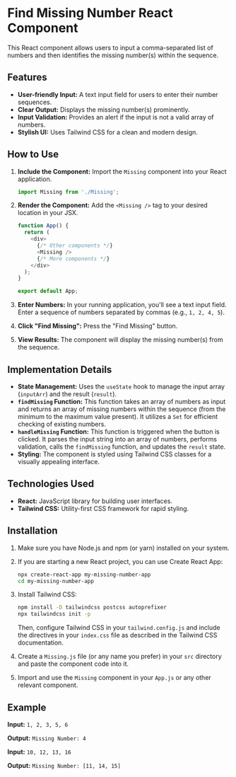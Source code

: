 # Find Missing Number React Component

This React component allows users to input a comma-separated list of numbers and then identifies the missing number(s) within the sequence.

## Features

* **User-friendly Input:** A text input field for users to enter their number sequences.
* **Clear Output:** Displays the missing number(s) prominently.
* **Input Validation:** Provides an alert if the input is not a valid array of numbers.
* **Stylish UI:** Uses Tailwind CSS for a clean and modern design.

## How to Use

1.  **Include the Component:** Import the `Missing` component into your React application.

    ```javascript
    import Missing from './Missing';
    ```

2.  **Render the Component:** Add the `<Missing />` tag to your desired location in your JSX.

    ```javascript
    function App() {
      return (
        <div>
          {/* Other components */}
          <Missing />
          {/* More components */}
        </div>
      );
    }

    export default App;
    ```

3.  **Enter Numbers:** In your running application, you'll see a text input field. Enter a sequence of numbers separated by commas (e.g., `1, 2, 4, 5`).

4.  **Click "Find Missing":** Press the "Find Missing" button.

5.  **View Results:** The component will display the missing number(s) from the sequence.

## Implementation Details

* **State Management:** Uses the `useState` hook to manage the input array (`inputArr`) and the result (`result`).
* **`findMissing` Function:** This function takes an array of numbers as input and returns an array of missing numbers within the sequence (from the minimum to the maximum value present). It utilizes a `Set` for efficient checking of existing numbers.
* **`handleMissing` Function:** This function is triggered when the button is clicked. It parses the input string into an array of numbers, performs validation, calls the `findMissing` function, and updates the `result` state.
* **Styling:** The component is styled using Tailwind CSS classes for a visually appealing interface.

## Technologies Used

* **React:** JavaScript library for building user interfaces.
* **Tailwind CSS:** Utility-first CSS framework for rapid styling.

## Installation

1.  Make sure you have Node.js and npm (or yarn) installed on your system.
2.  If you are starting a new React project, you can use Create React App:

    ```bash
    npx create-react-app my-missing-number-app
    cd my-missing-number-app
    ```

3.  Install Tailwind CSS:

    ```bash
    npm install -D tailwindcss postcss autoprefixer
    npx tailwindcss init -p
    ```

    Then, configure Tailwind CSS in your `tailwind.config.js` and include the directives in your `index.css` file as described in the Tailwind CSS documentation.

4.  Create a `Missing.js` file (or any name you prefer) in your `src` directory and paste the component code into it.

5.  Import and use the `Missing` component in your `App.js` or any other relevant component.

## Example

**Input:** `1, 2, 3, 5, 6`

**Output:** `Missing Number: 4`

**Input:** `10, 12, 13, 16`

**Output:** `Missing Number: [11, 14, 15]`
